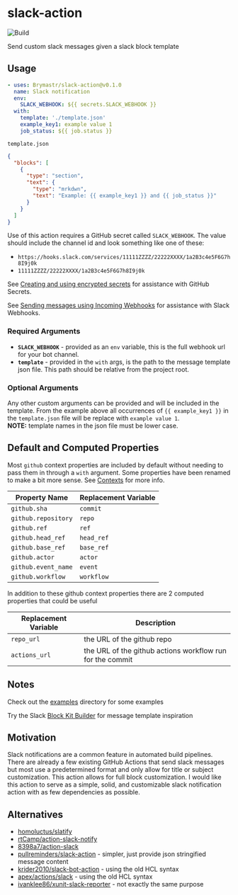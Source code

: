 # slack-action

![Build](https://github.com/Brymastr/slack-action/workflows/Build/badge.svg)

Send custom slack messages given a slack block template

## Usage

```yaml
- uses: Brymastr/slack-action@v0.1.0
  name: Slack notification
  env:
    SLACK_WEBHOOK: ${{ secrets.SLACK_WEBHOOK }}
  with:
    template: './template.json'
    example_key1: example value 1
    job_status: ${{ job.status }}
```

`template.json`

```json
{
  "blocks": [
    {
      "type": "section",
      "text": {
        "type": "mrkdwn",
        "text": "Example: {{ example_key1 }} and {{ job_status }}"
      }
    }
  ]
}
```

Use of this action requires a GitHub secret called `SLACK_WEBHOOK`. The value should include the channel id and look something like one of these:

- `https://hooks.slack.com/services/11111ZZZZ/22222XXXX/1a2B3c4e5F6G7h8I9j0k`
- `11111ZZZZ/22222XXXX/1a2B3c4e5F6G7h8I9j0k`

See [Creating and using encrypted secrets](https://help.github.com/en/actions/automating-your-workflow-with-github-actions/creating-and-using-encrypted-secrets) for assistance with GitHub Secrets.

See [Sending messages using Incoming Webhooks](https://api.slack.com/messaging/webhooks) for assistance with Slack Webhooks.

### Required Arguments

- **`SLACK_WEBHOOK`** - provided as an `env` variable, this is the full webhook url for your bot channel.
- **`template`** - provided in the `with` args, is the path to the message template json file. This path should be relative from the project root.

### Optional Arguments

Any other custom arguments can be provided and will be included in the template. From the example above all occurrences of `{{ example_key1 }}` in the `template.json` file will be replace with `example value 1`.  
**NOTE:** template names in the json file must be lower case.

## Default and Computed Properties

Most `github` context properties are included by default without needing to pass them in through a `with` argument. Some properties have been renamed to make a bit more sense. See [Contexts](https://help.github.com/en/actions/automating-your-workflow-with-github-actions/contexts-and-expression-syntax-for-github-actions#contexts) for more info.

| Property Name       | Replacement Variable |
| ------------------- | -------------------- |
| `github.sha`        | `commit`             |
| `github.repository` | `repo`               |
| `github.ref`        | `ref`                |
| `github.head_ref`   | `head_ref`           |
| `github.base_ref`   | `base_ref`           |
| `github.actor`      | `actor`              |
| `github.event_name` | `event`              |
| `github.workflow`   | `workflow`           |

In addition to these github context properties there are 2 computed properties that could be useful

| Replacement Variable | Description                                               |
| -------------------- | --------------------------------------------------------- |
| `repo_url`           | the URL of the github repo                                |
| `actions_url`        | the URL of the github actions workflow run for the commit |

## Notes

Check out the [examples](examples/) directory for some examples

Try the Slack [Block Kit Builder](https://api.slack.com/tools/block-kit-builder) for message template inspiration

## Motivation

Slack notifications are a common feature in automated build pipelines. There are already a few existing GitHub Actions that send slack messages but most use a predetermined format and only allow for title or subject customization. This action allows for full block customization. I would like this action to serve as a simple, solid, and customizable slack notification action with as few dependencies as possible.

## Alternatives

- [homoluctus/slatify](https://github.com/homoluctus/slatify)
- [rtCamp/action-slack-notify](https://github.com/rtCamp/action-slack-notify)
- [8398a7/action-slack](https://github.com/8398a7/action-slack)
- [pullreminders/slack-action](https://github.com/pullreminders/slack-action) - simpler, just provide json stringified message content
- [krider2010/slack-bot-action](https://github.com/krider2010/slack-bot-action) - using the old HCL syntax
- [apex/actions/slack](https://github.com/apex/actions/tree/master/slack) - using the old HCL syntax
- [ivanklee86/xunit-slack-reporter](https://github.com/ivanklee86/xunit-slack-reporter) - not exactly the same purpose
